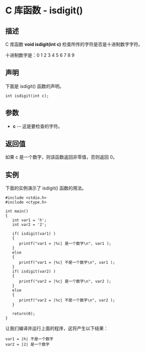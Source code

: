 
# C 库函数 - isdigit()

  

## 描述

C 库函数 **void isdigit(int c)** 检查所传的字符是否是十进制数字字符。

十进制数字是：0 1 2 3 4 5 6 7 8 9

## 声明

下面是 isdigit() 函数的声明。

```
int isdigit(int c);

```

## 参数

*   **c** -- 这是要检查的字符。

## 返回值

如果 c 是一个数字，则该函数返回非零值，否则返回 0。

## 实例

下面的实例演示了 isdigit() 函数的用法。

```
#include <stdio.h>
#include <ctype.h>

int main()
{
   int var1 = 'h';
   int var2 = '2';

   if( isdigit(var1) )
   {
      printf("var1 = |%c| 是一个数字\n", var1 );
   }
   else
   {
      printf("var1 = |%c| 不是一个数字\n", var1 );
   }
   if( isdigit(var2) )
   {
      printf("var2 = |%c| 是一个数字\n", var2 );
   }
   else
   {
      printf("var2 = |%c| 不是一个数字\n", var2 );
   }

   return(0);
}

```

让我们编译并运行上面的程序，这将产生以下结果：

```
var1 = |h| 不是一个数字
var2 = |2| 是一个数字

```

  

